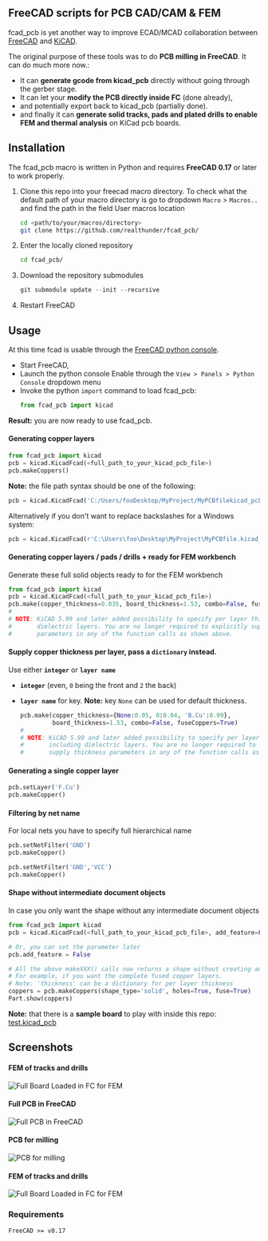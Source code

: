 ## FreeCAD scripts for PCB CAD/CAM & FEM

fcad_pcb is yet another way to improve ECAD/MCAD collaboration between
[FreeCAD](https://www.freecad.org/) and [KiCAD](https://kicad.org/).

The original purpose of these tools was to do **PCB milling in FreeCAD**. It can do much more now.:
* It can **generate gcode from kicad_pcb** directly without going through the gerber stage.
* It can let your **modify the PCB directly inside FC** (done already),
* and potentially export back to kicad_pcb (partially done).
* and finally it can **generate solid tracks, pads and plated drills to enable FEM and thermal analysis** on KiCad pcb boards.

## Installation

The fcad_pcb macro is written in Python and requires **FreeCAD 0.17** or later to work properly.

1. Clone this repo into your freecad macro directory. To check what the default path of your macro directory is go to dropdown `Macro` > `Macros..` and find the path in the field User macros location
    ```bash
    cd <path/to/your/macros/directory>
    git clone https://github.com/realthunder/fcad_pcb/
    ```
2. Enter the locally cloned repository
    ```bash
    cd fcad_pcb/
    ``` 
3. Download the repository submodules
    ```python
    git submodule update --init --recursive
    ```
4. Restart FreeCAD

## Usage

At this time fcad is usable through the [FreeCAD python console](https://wiki.freecad.org/Python_console). 

* Start FreeCAD,
* Launch the python console
  Enable through the `View > Panels > Python Console` dropdown menu
* Invoke the python `import` command to load fcad_pcb:
  ```python
  from fcad_pcb import kicad
  ```
**Result:** you are now ready to use fcad_pcb. 

#### Generating copper layers

```python
from fcad_pcb import kicad
pcb = kicad.KicadFcad(<full_path_to_your_kicad_pcb_file>)
pcb.makeCoppers()
```

**Note:** the file path syntax should be one of the following:
  ```python
  pcb = kicad.KicadFcad('C:/Users/fooDesktop/MyProject/MyPCBfilekicad_pcb')
  ```

  Alternatively if you don't want to replace backslashes for a Windows system:
  
  ```python
  pcb = kicad.KicadFcad(r'C:\Users\foo\Desktop\MyProject\MyPCBfile.kicad_pcb')`
  ```

#### Generating copper layers / pads / drills + ready for FEM workbench

Generate these full solid objects ready to for the FEM workbench

  ```python
  from fcad_pcb import kicad
  pcb = kicad.KicadFcad(<full_path_to_your_kicad_pcb_file>)
  pcb.make(copper_thickness=0.035, board_thickness=1.53, combo=False, fuseCoppers=True )
  #
  # NOTE: KiCAD 5.99 and later added possibility to specify per layer thickness including
  #       dielectric layers. You are no longer required to explicitly supply thickness
  #       parameters in any of the function calls as shown above.
  ```

#### Supply copper thickness per layer, pass a `dictionary` instead.

Use either **`integer`** or **`layer name`**
- **`integer`** (even, `0` being the front and `2` the back)
- **`layer name`** for key.
  **Note:** key `None` can be used for default thickness.

  ```python
  pcb.make(copper_thickness={None:0.05, 0:0.04, 'B.Cu':0.09},
           board_thickness=1.53, combo=False, fuseCoppers=True)
  #
  # NOTE: KiCAD 5.99 and later added possibility to specify per layer thickness
  #       including dielectric layers. You are no longer required to explicitly
  #       supply thickness parameters in any of the function calls as shown above.
  ```


#### Generating a single copper layer

```python
pcb.setLayer('F.Cu')
pcb.makeCopper()
```

#### <a name="net-filter"/>Filtering by net name</a>

For local nets you have to specify full hierarchical name

  ```python
  pcb.setNetFilter('GND')
  pcb.makeCopper()

  pcb.setNetFilter('GND','VCC')
  pcb.makeCopper()
  ```

#### Shape without intermediate document objects
In case you only want the shape without any intermediate document objects

  ```python
  from fcad_pcb import kicad
  pcb = kicad.KicadFcad(<full_path_to_your_kicad_pcb_file>, add_feature=False)

  # Or, you can set the parameter later
  pcb.add_feature = False

  # All the above makeXXX() calls now returns a shape without creating any features
  # For example, if you want the complete fused copper layers.
  # Note: 'thickness' can be a dictionary for per layer thickness
  coppers = pcb.makeCoppers(shape_type='solid', holes=True, fuse=True)
  Part.show(coppers)
  ```

  **Note:** that there is a **sample board** to play with inside this repo: [test.kicad_pcb](kicad_parser/test.kicad_pcb)

## Screenshots

#### FEM of tracks and drills
![Full Board Loaded in FC for FEM](screenshots/solid-tracks-pads-drills-for-FEM.png?raw=true "Full Board Loaded in FC for FEM")

#### Full PCB in FreeCAD
![Full PCB in FreeCAD](screenshots/full-board-and-tracks.png?raw=true "Full PCB in FreeCAD")

#### PCB for milling
![PCB for milling](screenshots/pcb-milling.png?raw=true "PCB for milling")

#### FEM of tracks and drills
![Full Board Loaded in FC for FEM](screenshots/fcad_pcb-generating-for-FEM.gif?raw=true "Full Board Loaded in FC for FEM")

### Requirements

`FreeCAD >= v0.17`
